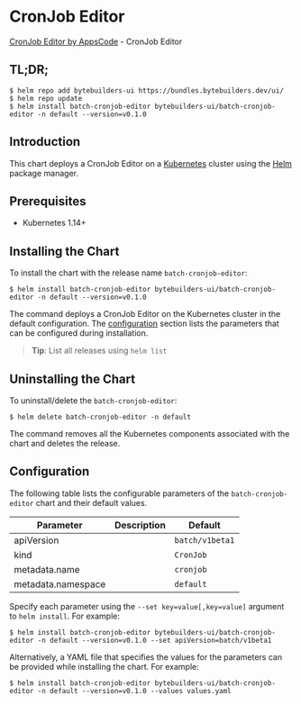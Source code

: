 # CronJob Editor

[CronJob Editor by AppsCode](https://byte.builders) - CronJob Editor

## TL;DR;

```console
$ helm repo add bytebuilders-ui https://bundles.bytebuilders.dev/ui/
$ helm repo update
$ helm install batch-cronjob-editor bytebuilders-ui/batch-cronjob-editor -n default --version=v0.1.0
```

## Introduction

This chart deploys a CronJob Editor on a [Kubernetes](http://kubernetes.io) cluster using the [Helm](https://helm.sh) package manager.

## Prerequisites

- Kubernetes 1.14+

## Installing the Chart

To install the chart with the release name `batch-cronjob-editor`:

```console
$ helm install batch-cronjob-editor bytebuilders-ui/batch-cronjob-editor -n default --version=v0.1.0
```

The command deploys a CronJob Editor on the Kubernetes cluster in the default configuration. The [configuration](#configuration) section lists the parameters that can be configured during installation.

> **Tip**: List all releases using `helm list`

## Uninstalling the Chart

To uninstall/delete the `batch-cronjob-editor`:

```console
$ helm delete batch-cronjob-editor -n default
```

The command removes all the Kubernetes components associated with the chart and deletes the release.

## Configuration

The following table lists the configurable parameters of the `batch-cronjob-editor` chart and their default values.

|     Parameter      | Description |     Default     |
|--------------------|-------------|-----------------|
| apiVersion         |             | `batch/v1beta1` |
| kind               |             | `CronJob`       |
| metadata.name      |             | `cronjob`       |
| metadata.namespace |             | `default`       |


Specify each parameter using the `--set key=value[,key=value]` argument to `helm install`. For example:

```console
$ helm install batch-cronjob-editor bytebuilders-ui/batch-cronjob-editor -n default --version=v0.1.0 --set apiVersion=batch/v1beta1
```

Alternatively, a YAML file that specifies the values for the parameters can be provided while
installing the chart. For example:

```console
$ helm install batch-cronjob-editor bytebuilders-ui/batch-cronjob-editor -n default --version=v0.1.0 --values values.yaml
```
